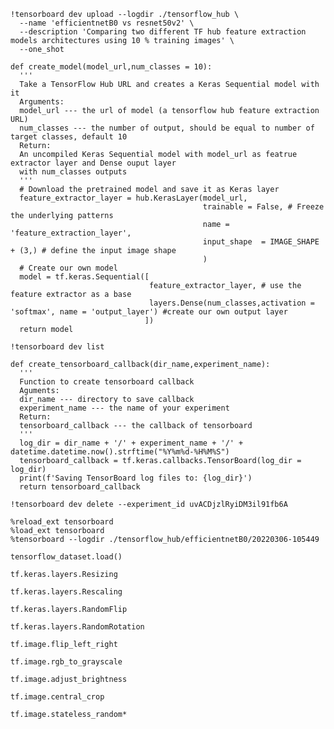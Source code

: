     !tensorboard dev upload --logdir ./tensorflow_hub \
      --name 'efficientnetB0 vs resnet50v2' \
      --description 'Comparing two different TF hub feature extraction models architectures using 10 % training images' \
      --one_shot
      
    def create_model(model_url,num_classes = 10):
      '''
      Take a TensorFlow Hub URL and creates a Keras Sequential model with it
      Arguments:
      model_url --- the url of model (a tensorflow hub feature extraction URL)
      num_classes --- the number of output, should be equal to number of target classes, default 10
      Return:
      An uncompiled Keras Sequential model with model_url as featrue extractor layer and Dense ouput layer
      with num_classes outputs
      '''
      # Download the pretrained model and save it as Keras layer
      feature_extractor_layer = hub.KerasLayer(model_url,
                                               trainable = False, # Freeze the underlying patterns
                                               name = 'feature_extraction_layer',
                                               input_shape  = IMAGE_SHAPE + (3,) # define the input image shape
                                               )
      # Create our own model
      model = tf.keras.Sequential([
                                   feature_extractor_layer, # use the feature extractor as a base
                                   layers.Dense(num_classes,activation = 'softmax', name = 'output_layer') #create our own output layer
                                  ])
      return model
  
`!tensorboard dev list`

    def create_tensorboard_callback(dir_name,experiment_name):
      '''
      Function to create tensorboard callback
      Aguments:
      dir_name --- directory to save callback
      experiment_name --- the name of your experiment
      Return:
      tensorboard_callback --- the callback of tensorboard
      '''
      log_dir = dir_name + '/' + experiment_name + '/' + datetime.datetime.now().strftime("%Y%m%d-%H%M%S")
      tensorboard_callback = tf.keras.callbacks.TensorBoard(log_dir = log_dir)
      print(f'Saving TensorBoard log files to: {log_dir}')
      return tensorboard_callback
  
`!tensorboard dev delete --experiment_id uvACDjzlRyiDM3il91fb6A`

    %reload_ext tensorboard
    %load_ext tensorboard
    %tensorboard --logdir ./tensorflow_hub/efficientnetB0/20220306-105449

`tensorflow_dataset.load()`

`tf.keras.layers.Resizing`

`tf.keras.layers.Rescaling` 

`tf.keras.layers.RandomFlip`

`tf.keras.layers.RandomRotation`

`tf.image.flip_left_right`

`tf.image.rgb_to_grayscale`

`tf.image.adjust_brightness`

`tf.image.central_crop`

`tf.image.stateless_random*`

